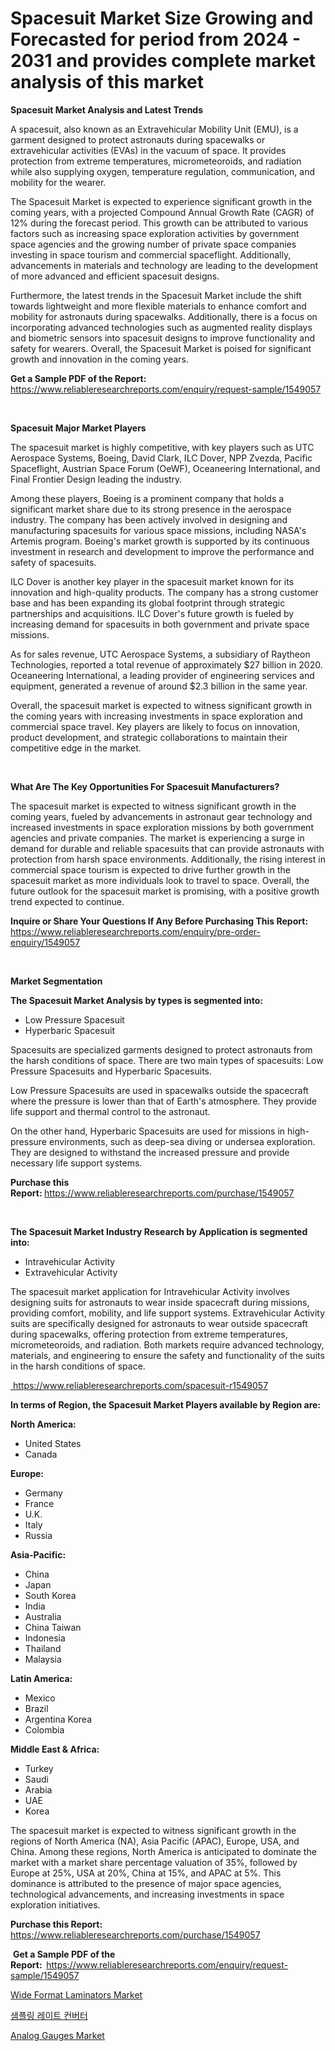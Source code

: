<p><h1>Spacesuit Market Size Growing and Forecasted for period from 2024 - 2031 and provides complete market analysis of this market</h1></p><p><strong>Spacesuit Market Analysis and Latest Trends</strong></p>
<p><p>A spacesuit, also known as an Extravehicular Mobility Unit (EMU), is a garment designed to protect astronauts during spacewalks or extravehicular activities (EVAs) in the vacuum of space. It provides protection from extreme temperatures, micrometeoroids, and radiation while also supplying oxygen, temperature regulation, communication, and mobility for the wearer.</p><p>The Spacesuit Market is expected to experience significant growth in the coming years, with a projected Compound Annual Growth Rate (CAGR) of 12% during the forecast period. This growth can be attributed to various factors such as increasing space exploration activities by government space agencies and the growing number of private space companies investing in space tourism and commercial spaceflight. Additionally, advancements in materials and technology are leading to the development of more advanced and efficient spacesuit designs.</p><p>Furthermore, the latest trends in the Spacesuit Market include the shift towards lightweight and more flexible materials to enhance comfort and mobility for astronauts during spacewalks. Additionally, there is a focus on incorporating advanced technologies such as augmented reality displays and biometric sensors into spacesuit designs to improve functionality and safety for wearers. Overall, the Spacesuit Market is poised for significant growth and innovation in the coming years.</p></p>
<p><strong>Get a Sample PDF of the Report:&nbsp;</strong> <a href="https://www.reliableresearchreports.com/enquiry/request-sample/1549057">https://www.reliableresearchreports.com/enquiry/request-sample/1549057</a></p>
<p>&nbsp;</p>
<p><strong>Spacesuit Major Market Players</strong></p>
<p><p>The spacesuit market is highly competitive, with key players such as UTC Aerospace Systems, Boeing, David Clark, ILC Dover, NPP Zvezda, Pacific Spaceflight, Austrian Space Forum (OeWF), Oceaneering International, and Final Frontier Design leading the industry.</p><p>Among these players, Boeing is a prominent company that holds a significant market share due to its strong presence in the aerospace industry. The company has been actively involved in designing and manufacturing spacesuits for various space missions, including NASA's Artemis program. Boeing's market growth is supported by its continuous investment in research and development to improve the performance and safety of spacesuits.</p><p>ILC Dover is another key player in the spacesuit market known for its innovation and high-quality products. The company has a strong customer base and has been expanding its global footprint through strategic partnerships and acquisitions. ILC Dover's future growth is fueled by increasing demand for spacesuits in both government and private space missions.</p><p>As for sales revenue, UTC Aerospace Systems, a subsidiary of Raytheon Technologies, reported a total revenue of approximately $27 billion in 2020. Oceaneering International, a leading provider of engineering services and equipment, generated a revenue of around $2.3 billion in the same year.</p><p>Overall, the spacesuit market is expected to witness significant growth in the coming years with increasing investments in space exploration and commercial space travel. Key players are likely to focus on innovation, product development, and strategic collaborations to maintain their competitive edge in the market.</p></p>
<p>&nbsp;</p>
<p><strong>What Are The Key Opportunities For Spacesuit Manufacturers?</strong></p>
<p><p>The spacesuit market is expected to witness significant growth in the coming years, fueled by advancements in astronaut gear technology and increased investments in space exploration missions by both government agencies and private companies. The market is experiencing a surge in demand for durable and reliable spacesuits that can provide astronauts with protection from harsh space environments. Additionally, the rising interest in commercial space tourism is expected to drive further growth in the spacesuit market as more individuals look to travel to space. Overall, the future outlook for the spacesuit market is promising, with a positive growth trend expected to continue.</p></p>
<p><strong>Inquire or Share Your Questions If Any Before Purchasing This Report:</strong> <a href="https://www.reliableresearchreports.com/enquiry/pre-order-enquiry/1549057">https://www.reliableresearchreports.com/enquiry/pre-order-enquiry/1549057</a></p>
<p>&nbsp;</p>
<p><strong>Market Segmentation</strong></p>
<p><strong>The Spacesuit Market Analysis by types is segmented into:</strong></p>
<p><ul><li>Low Pressure Spacesuit</li><li>Hyperbaric Spacesuit</li></ul></p>
<p><p>Spacesuits are specialized garments designed to protect astronauts from the harsh conditions of space. There are two main types of spacesuits: Low Pressure Spacesuits and Hyperbaric Spacesuits. </p><p>Low Pressure Spacesuits are used in spacewalks outside the spacecraft where the pressure is lower than that of Earth's atmosphere. They provide life support and thermal control to the astronaut.</p><p>On the other hand, Hyperbaric Spacesuits are used for missions in high-pressure environments, such as deep-sea diving or undersea exploration. They are designed to withstand the increased pressure and provide necessary life support systems.</p></p>
<p><strong>Purchase this Report:&nbsp;</strong><a href="https://www.reliableresearchreports.com/purchase/1549057">https://www.reliableresearchreports.com/purchase/1549057</a></p>
<p>&nbsp;</p>
<p><strong>The Spacesuit Market Industry Research by Application is segmented into:</strong></p>
<p><ul><li>Intravehicular Activity</li><li>Extravehicular Activity</li></ul></p>
<p><p>The spacesuit market application for Intravehicular Activity involves designing suits for astronauts to wear inside spacecraft during missions, providing comfort, mobility, and life support systems. Extravehicular Activity suits are specifically designed for astronauts to wear outside spacecraft during spacewalks, offering protection from extreme temperatures, micrometeoroids, and radiation. Both markets require advanced technology, materials, and engineering to ensure the safety and functionality of the suits in the harsh conditions of space.</p></p>
<p><a href="https://www.reliableresearchreports.com/spacesuit-r1549057">&nbsp;https://www.reliableresearchreports.com/spacesuit-r1549057</a></p>
<p><strong>In terms of Region, the Spacesuit Market Players available by Region are:</strong></p>
<p>
    <p> <strong> North America: </strong>
        <ul>
            <li>United States</li>
            <li>Canada</li>
        </ul>
        </p> 
    <p> <strong> Europe: </strong>
        <ul>
            <li>Germany</li>
            <li>France</li>
            <li>U.K.</li>
            <li>Italy</li>
            <li>Russia</li>
        </ul>
        </p> 
    <p> <strong> Asia-Pacific: </strong>
        <ul>
            <li>China</li>
            <li>Japan</li>
            <li>South Korea</li>
            <li>India</li>
            <li>Australia</li>
            <li>China Taiwan</li>
            <li>Indonesia</li>
            <li>Thailand</li>
            <li>Malaysia</li>
        </ul>
        </p> 
    <p> <strong> Latin America: </strong>
        <ul>
            <li>Mexico</li>
            <li>Brazil</li>
            <li>Argentina Korea</li>
            <li>Colombia</li>
        </ul>
        </p> 
    <p> <strong> Middle East & Africa: </strong>
        <ul>
            <li>Turkey</li>
            <li>Saudi</li>
            <li>Arabia</li>
            <li>UAE</li>
            <li>Korea</li>
        </ul>
    </p>
    </p>
<p><p>The spacesuit market is expected to witness significant growth in the regions of North America (NA), Asia Pacific (APAC), Europe, USA, and China. Among these regions, North America is anticipated to dominate the market with a market share percentage valuation of 35%, followed by Europe at 25%, USA at 20%, China at 15%, and APAC at 5%. This dominance is attributed to the presence of major space agencies, technological advancements, and increasing investments in space exploration initiatives.</p></p>
<p><strong>Purchase this Report: </strong><a href="https://www.reliableresearchreports.com/purchase/1549057">https://www.reliableresearchreports.com/purchase/1549057</a></p>
<p>&nbsp;<strong>Get a Sample PDF of the Report:&nbsp;&nbsp;</strong><a href="https://www.reliableresearchreports.com/enquiry/request-sample/1549057">https://www.reliableresearchreports.com/enquiry/request-sample/1549057</a></p>
<p><strong></strong></p>
<p><p><a href="https://github.com/pjcfca/Market-Research-Report-List-2/blob/main/wide-format-laminators-market.md">Wide Format Laminators Market</a></p><p><a href="https://github.com/fernandotryO5lson96765/Market-Research-Report-List-1/blob/main/204035030723.md">샘플링 레이트 컨버터</a></p><p><a href="https://github.com/johnbach50/Market-Research-Report-List-2/blob/main/analog-gauges-market.md">Analog Gauges Market</a></p></p>